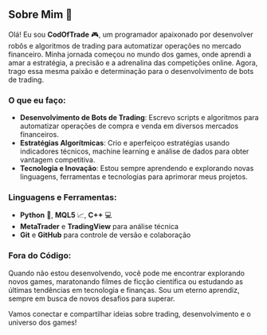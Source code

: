 ## Sobre Mim 👾

Olá! Eu sou **CodOfTrade** 🎮, um programador apaixonado por desenvolver robôs e algoritmos de trading para automatizar operações no mercado financeiro. Minha jornada começou no mundo dos games, onde aprendi a amar a estratégia, a precisão e a adrenalina das competições online. Agora, trago essa mesma paixão e determinação para o desenvolvimento de bots de trading.

### O que eu faço:

- **Desenvolvimento de Bots de Trading**: Escrevo scripts e algoritmos para automatizar operações de compra e venda em diversos mercados financeiros.
- **Estratégias Algorítmicas**: Crio e aperfeiçoo estratégias usando indicadores técnicos, machine learning e análise de dados para obter vantagem competitiva.
- **Tecnologia e Inovação**: Estou sempre aprendendo e explorando novas linguagens, ferramentas e tecnologias para aprimorar meus projetos.

### Linguagens e Ferramentas:

- **Python** 🐍, **MQL5** 📈, **C++** 💻
- **MetaTrader** e **TradingView** para análise técnica
- **Git** e **GitHub** para controle de versão e colaboração

### Fora do Código:

Quando não estou desenvolvendo, você pode me encontrar explorando novos games, maratonando filmes de ficção científica ou estudando as últimas tendências em tecnologia e finanças. Sou um eterno aprendiz, sempre em busca de novos desafios para superar.

Vamos conectar e compartilhar ideias sobre trading, desenvolvimento e o universo dos games!
